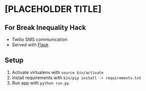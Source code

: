 # [PLACEHOLDER TITLE]
## For Break Inequality Hack

* Twilio SMS communication
* Served with [Flask](http://flask.pocoo.org/)

## Setup
1. Activate virtualenv with `source bin/activate`
2. Install requirements with `bin/pip install -r requirements.txt`
3. Run app with `python run.py`

